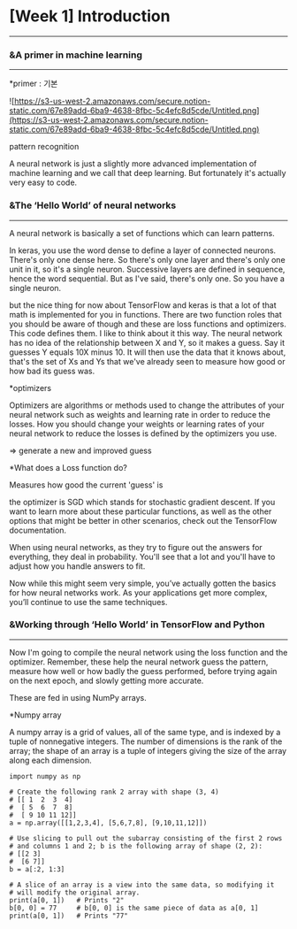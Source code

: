 # [Week 1] Introduction

---

### &A primer in machine learning

---

*primer : 기본

![https://s3-us-west-2.amazonaws.com/secure.notion-static.com/67e89add-6ba9-4638-8fbc-5c4efc8d5cde/Untitled.png](https://s3-us-west-2.amazonaws.com/secure.notion-static.com/67e89add-6ba9-4638-8fbc-5c4efc8d5cde/Untitled.png)

pattern recognition

A neural network is just a slightly more advanced implementation of machine learning and we call that deep learning. But fortunately it's actually very easy to code.

### &The ‘Hello World’ of neural networks

---

A neural network is basically a set of functions which can learn patterns.

In keras, you use the word dense to define a layer of connected neurons. There's only one dense here. So there's only one layer and there's only one unit in it, so it's a single neuron. Successive layers are defined in sequence, hence the word sequential. But as I've said, there's only one. So you have a single neuron.

but the nice thing for now about TensorFlow and keras is that a lot of that math is implemented for you in functions. There are two function roles that you should be aware of though and these are loss functions and optimizers. This code defines them. I like to think about it this way. The neural network has no idea of the relationship between X and Y, so it makes a guess. Say it guesses Y equals 10X minus 10. It will then use the data that it knows about, that's the set of Xs and Ys that we've already seen to measure how good or how bad its guess was.

*optimizers

Optimizers are algorithms or methods used to change the attributes of your neural network such as weights and learning rate in order to reduce the losses. How you should change your weights or learning rates of your neural network to reduce the losses is defined by the optimizers you use.

⇒ generate a new and improved guess

*What does a Loss function do?

Measures how good the current 'guess' is

the optimizer is SGD which stands for stochastic gradient descent. If you want to learn more about these particular functions, as well as the other options that might be better in other scenarios, check out the TensorFlow documentation.

When using neural networks, as they try to figure out the answers for everything, they deal in probability. You'll see that a lot and you'll have to adjust how you handle answers to fit.

Now while this might seem very simple, you’ve actually gotten the basics for how neural networks work. As your applications get more complex, you’ll continue to use the same techniques.

### &Working through ‘Hello World’ in TensorFlow and Python

---

Now I'm going to compile the neural network using the loss function and the optimizer. Remember, these help the neural network guess the pattern, measure how well or how badly the guess performed, before trying again on the next epoch, and slowly getting more accurate.

These are fed in using NumPy arrays.

*Numpy array

A numpy array is a grid of values, all of the same type, and is indexed by a tuple of nonnegative integers. The number of dimensions is the rank of the array; the shape of an array is a tuple of integers giving the size of the array along each dimension.

    import numpy as np
    
    # Create the following rank 2 array with shape (3, 4)
    # [[ 1  2  3  4]
    #  [ 5  6  7  8]
    #  [ 9 10 11 12]]
    a = np.array([[1,2,3,4], [5,6,7,8], [9,10,11,12]])
    
    # Use slicing to pull out the subarray consisting of the first 2 rows
    # and columns 1 and 2; b is the following array of shape (2, 2):
    # [[2 3]
    #  [6 7]]
    b = a[:2, 1:3]
    
    # A slice of an array is a view into the same data, so modifying it
    # will modify the original array.
    print(a[0, 1])   # Prints "2"
    b[0, 0] = 77     # b[0, 0] is the same piece of data as a[0, 1]
    print(a[0, 1])   # Prints "77"